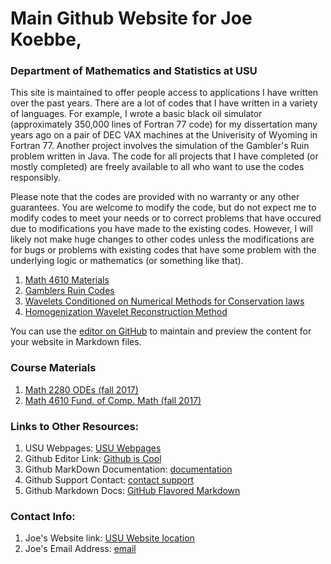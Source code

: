 # Main Github Website for Joe Koebbe,
### Department of Mathematics and Statistics at USU

This site is maintained to offer people access to applications I have written over the past years. There are a lot of codes that 
I have written in a variety of languages. For example, I wrote a basic black oil simulator (approximately 350,000 lines of Fortran
77 code) for my dissertation many years ago on a pair of DEC VAX machines at the Univerisity of Wyoming in Fortran 77. Another 
project involves the simulation of the Gambler's Ruin problem written in Java. The code for all projects that I have completed (or
mostly completed) are freely available to all who want to use the codes responsibly.

Please note that the codes are provided with no warranty or any other guarantees. You are welcome to modify the code, but do not
expect me to modify codes to meet your needs or to correct problems that have occured due to modifications you have made to the 
existing codes. However, I will likely not make huge changes to other codes unless the modifications are for bugs or problems with 
existing codes that have some problem with the underlying logic or mathematics (or something like that).

1. [Math 4610 Materials](https://jvkoebbe.github.io/math4610/main)
2. [Gamblers Ruin Codes](https://jvkoebbe.github.io/gamblersruin/main)
3. [Wavelets Conditioned on Numerical Methods for Conservation laws](https://jvkoebbe.github.io/wcncl/main)
4. [Homogenization Wavelet Reconstruction Method](https://jvkoebbe.github.io/hwr/main)

You can use the [editor on GitHub](https://github.com/jvkoebbe/jvkoebbe.github.io/edit/master/README.md) to maintain and preview 
the content for your website in Markdown files.

### Course Materials

1. [Math 2280 ODEs (fall 2017)](http://www.math.usu.edu/~koebbe/teaching/courses/math2280/materials.html)
2. [Math 4610 Fund. of Comp. Math (fall 2017)](http://www.math.usu.edu/~koebbe/teaching/courses/Math4610/materials.html)

### Links to Other Resources:

1. USU Webpages: [USU Webpages](http://www.usu.edu/)
2. Github Editor Link: [Github is Cool](https://guides.github.com/features/mastering-markdown/)
3. Github MarkDown Documentation: [documentation](https://help.github.com/categories/github-pages-basics/)
4. Github Support Contact: [contact support](https://github.com/contact)
5. Github Markdown Docs: [GitHub Flavored Markdown](https://guides.github.com/features/mastering-markdown/)

### Contact Info:

1. Joe's Website link: [USU Website location](http://www.math.usu.edu/~koebbe/)
2. Joe's Email Address: [email](mailto://joe.koebbe@usu.edu)
